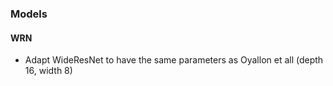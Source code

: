 ### Models

#### WRN
* Adapt WideResNet to have the same parameters as Oyallon et all (depth 16, width 8)

